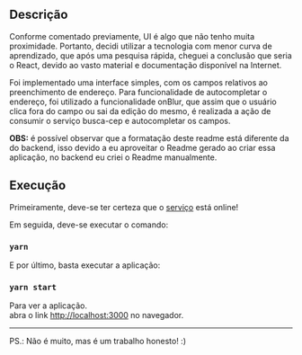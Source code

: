 ## Descrição
Conforme comentado previamente, UI é algo que não tenho muita proximidade. Portanto, decidi utilizar a tecnologia com
menor curva de aprendizado, que após uma pesquisa rápida, cheguei a conclusão que seria o React, devido ao vasto material
e documentação disponível na Internet.

Foi implementado uma interface simples, com os campos relativos ao preenchimento de endereço. Para funcionalidade de 
autocompletar o endereço, foi utilizado a funcionalidade onBlur, que assim que o usuário clica fora do campo ou sai da 
edição do mesmo, é realizada a ação de consumir o serviço busca-cep e autocompletar os campos.

**OBS:** é possível observar que a formatação deste readme está diferente da do backend, isso devido a eu aproveitar o 
Readme gerado ao criar essa aplicação, no backend eu criei o Readme manualmente.

## Execução

Primeiramente, deve-se ter certeza que o [serviço](https://github.com/Leonild/busca-cep) está online! 

Em seguida, deve-se executar o comando:

### `yarn`

E por último, basta executar a aplicação:

### `yarn start`

Para ver a aplicação.<br />
abra o link [http://localhost:3000](http://localhost:3000) no navegador.

---
PS.: Não é muito, mas é um trabalho honesto! :)
